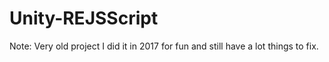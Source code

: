 # Unity-REJSScript
Note:
Very old project I did it in 2017 for fun and still have a lot things to fix.
